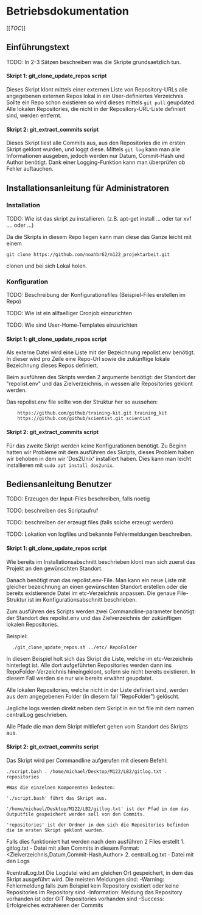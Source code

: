 # Betriebsdokumentation
[[_TOC_]]
## Einführungstext 

TODO: In 2-3 Sätzen beschreiben was die Skripte grundsaetzlich tun.

#### Skript 1: git_clone_update_repos script

Dieses Skript klont mittels einer externen Liste von Repository-URLs alle angegebenen externen Repos lokal in ein User-definiertes Verzeichnis. Sollte ein Repo schon existieren so wird dieses mittels ```git pull``` geupdated. Alle lokalen Repositories, die nicht in der Repository-URL-Liste definiert sind, werden entfernt. 

#### Skript 2: git_extract_commits script

Dieses Skript liest alle Commits aus, aus den Repositories die im ersten Skript geklont wurden, und loggt diese. Mittels ```git log``` kann man alle Informationen ausgeben, jedoch werden nur Datum, Commit-Hash und Author benötigt. Dank einer Logging-Funktion kann man überprüfen ob Fehler auftauchen.


## Installationsanleitung für Administratoren

### Installation

TODO: Wie ist das skript zu installieren. (z.B. apt-get install ... oder tar xvf .... oder ...)

Da die Skripts in diesem Repo liegen kann man diese das Ganze leicht mit einem 
        
    git clone https://github.com/noahbr62/m122_projektarbeit.git

clonen und bei sich Lokal holen.

### Konfiguration

TODO: Beschreibung der Konfigurationsfiles (Beispiel-Files erstellen im Repo)

TODO: Wie ist ein allfaelliger Cronjob einzurichten

TODO: Wie sind User-Home-Templates einzurichten

#### Skript 1: git_clone_update_repos script

Als externe Datei wird eine Liste mit der Bezeichnung repolist.env benötigt. In dieser wird pro Zeile eine Repo-Url sowie die zukünftige lokale Bezeichnung dieses Repos definiert. 

Beim ausführen des Skripts werden 2 argumente benötigt: der Standort der "repolist.env" und das Zielverzeichnis, in wessen alle Repositories geklont werden.

Das repolist.env file sollte von der Struktur her so aussehen:

        https://github.com/github/training-kit.git training_kit
        https://github.com/github/scientist.git scientist

#### Skript 2: git_extract_commits script

Für das zweite Skript werden keine Konfigurationen benötigt. Zu Beginn hatten wir Probleme mit dem ausführen des Skripts, dieses Problem haben wir behoben in dem wir 'Dos2Unix' installiert haben. Dies kann man leicht installieren mit ```sudo apt install dos2unix```.

## Bediensanleitung Benutzer

TODO: Erzeugen der Input-Files beschreiben, falls noetig

TODO: beschreiben des Scriptaufruf

TODO: beschreiben der erzeugt files (falls solche erzeugt werden)

TODO: Lokation von logfiles und bekannte Fehlermeldungen beschreiben.

#### Skript 1: git_clone_update_repos script

Wie bereits im Installationsabschnitt beschrieben klont man sich zuerst das Projekt an den gewünschten Standort. 

Danach benötigt man das repolist.env-File. Man kann ein neue Liste mit gleicher bezeichnung an einen gewünschten Standort erstellen oder die bereits existierende Datei im etc-Verzeichnis anpassen. Die genaue File-Struktur ist im Konfigurationsabschnitt beschrieben.

Zum ausführen des Scripts werden zwei Commandline-parameter benötigt: der Standort des repolist.env und das Zielverzeichnis der zukünftigen lokalen Repositories.

Beispiel:

      ./git_clone_update_repos.sh ../etc/ RepoFolder
      
In diesem Beispiel holt sich das Skript die Liste, welche im etc-Verzeichnis hinterlegt ist. Alle dort aufgeführten Repositories werden dann ins RepoFolder-Verzeichnis hineingeklont, sofern sie nicht bereits existieren. In diesem Fall werden sie nur wie bereits erwähnt geupdatet.

Alle lokalen Repositories, welche nicht in der Liste definiert sind, werden aus dem angegebenen Folder (in diesem fall "RepoFolder") gelöscht.

Jegliche logs werden direkt neben dem Skript in ein txt file mit dem namen centralLog geschrieben.

Alle Pfade die man dem Skript mitliefert gehen vom Standort des Skripts aus.

#### Skript 2: git_extract_commits script

Das Skript wird per Commandline aufgerufen mit diesem Befehl:
```
./script.bash . /home/michael/Desktop/M122/LB2/gitlog.txt . repositories

#Was die einzelnen Komponenten bedeuten:

'./script.bash' führt das Skript aus.

'/home/michael/Desktop/M122/LB2/gitlog.txt' ist der Pfad in dem das Outputfile gespeichert werden soll von den Commits.

'repositories' ist der Ordner in dem sich die Repositories befinden die im ersten Skript geklont wurden.
```

Falls dies funktioniert hat werden nach dem ausführen 2 Files erstellt
        1. gitlog.txt - Datei mit allen Commits in diesem Format:<Zielverzeichnis,Datum,Commit-Hash,Author>
        2. centralLog.txt - Datei mit den Logs
        
#centralLog.txt
Die Logdatei wird am gleichen Ort gespeichert, in dem das Skript ausgeführt wird. Die meisten Meldungen sind:
        -Warning: Fehlermeldung falls zum Beispiel kein Repository existiert oder keine Repositories im Repository sind
        -Information: Meldung das Repository vorhanden ist oder GIT Repositories vorhanden sind
        -Success: Erfolgreiches extrahieren der Commits
